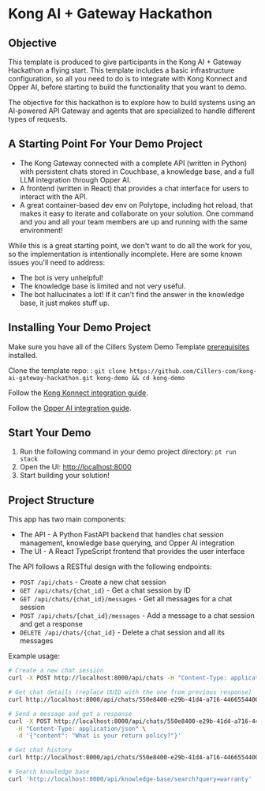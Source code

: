 # Kong AI + Gateway Hackathon



## Objective

This template is produced to give participants in the Kong AI + Gateway Hackathon a flying start. This template includes a basic infrastructure configuration, so all you need to do is to integrate with Kong Konnect and Opper AI, before starting to build the functionality that you want to demo.&#x20;

The objective for this hackathon is to explore how to build systems using an AI-powered API Gateway and agents that are specialized to handle different types of requests.

## A Starting Point For Your Demo Project

* The Kong Gateway connected with a complete API (written in Python) with persistent chats stored in Couchbase, a knowledge base, and a full LLM integration through Opper AI.
* A frontend (written in React) that provides a chat interface for users to interact with the API.
* A great container-based dev env on Polytope, including hot reload, that makes it easy to iterate and collaborate on your solution. One command and you and all your team members are up and running with the same environment!

While this is a great starting point, we don't want to do all the work for you, so the implementation is intentionally incomplete. Here are some known issues you'll need to address:

* The bot is very unhelpful!
* The knowledge base is limited and not very useful.
* The bot hallucinates a lot! If it can't find the answer in the knowledge base, it just makes stuff up.

## Installing Your Demo Project

Make sure you have all of the Cillers System Demo Template [prerequisites](../prerequisites/) installed.&#x20;

Clone the template repo: : `git clone https://github.com/Cillers-com/kong-ai-gateway-hackathon.git kong-demo && cd kong-demo`

Follow the [Kong Konnect integration guide](../integration-guide/kong-konnect.md).

Follow the [Opper AI integration guide](../integration-guide/opper-ai.md).&#x20;

## Start Your Demo

1. Run the following command in your demo project directory: `pt run stack`
2. Open the UI: [http://localhost:8000](http://localhost:8000)
3. Start building your solution!

## Project Structure

This app has two main components:

* The API - A Python FastAPI backend that handles chat session management, knowledge base querying, and Opper AI integration
* The UI - A React TypeScript frontend that provides the user interface

The API follows a RESTful design with the following endpoints:

* `POST /api/chats` - Create a new chat session
* `GET /api/chats/{chat_id}` - Get a chat session by ID
* `GET /api/chats/{chat_id}/messages` - Get all messages for a chat session
* `POST /api/chats/{chat_id}/messages` - Add a message to a chat session and get a response
* `DELETE /api/chats/{chat_id}` - Delete a chat session and all its messages

Example usage:

```bash
# Create a new chat session
curl -X POST http://localhost:8000/api/chats -H "Content-Type: application/json" -d '{}'

# Get chat details (replace UUID with the one from previous response)
curl http://localhost:8000/api/chats/550e8400-e29b-41d4-a716-446655440000

# Send a message and get a response
curl -X POST http://localhost:8000/api/chats/550e8400-e29b-41d4-a716-446655440000/messages \
  -H "Content-Type: application/json" \
  -d '{"content": "What is your return policy?"}'

# Get chat history
curl http://localhost:8000/api/chats/550e8400-e29b-41d4-a716-446655440000/messages

# Search knowledge base
curl 'http://localhost:8000/api/knowledge-base/search?query=warranty'
```



